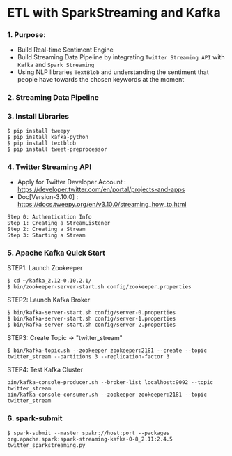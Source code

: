 # ETL with SparkStreaming and Kafka

### 1. Purpose: 
* Build Real-time Sentiment Engine
* Build Streaming Data Pipeline by integrating `Twitter Streaming API` with `Kafka` and `Spark Streaming`
* Using NLP libraries `TextBlob` and understanding the sentiment that people have towards the chosen keywords at the moment


### 2. Streaming Data Pipeline



### 3. Install Libraries
```shell
$ pip install tweepy
$ pip install kafka-python
$ pip install textblob
$ pip install tweet-preprocessor
```

### 4. Twitter Streaming API

* Apply for Twitter Developer Account : https://developer.twitter.com/en/portal/projects-and-apps
* Doc[Version-3.10.0] : https://docs.tweepy.org/en/v3.10.0/streaming_how_to.html

```text
Step 0: Authentication Info
Step 1: Creating a StreamListener
Step 2: Creating a Stream
Step 3: Starting a Stream
```
### 5. Apache Kafka Quick Start

STEP1: Launch Zookeeper
```shell
$ cd ~/kafka_2.12-0.10.2.1/
$ bin/zookeeper-server-start.sh config/zookeeper.properties
```
STEP2: Launch Kafka Broker
```shell
$ bin/kafka-server-start.sh config/server-0.properties
$ bin/kafka-server-start.sh config/server-1.properties
$ bin/kafka-server-start.sh config/server-2.properties
```
STEP3: Create Topic -> "twitter_stream"
```shell
$ bin/kafka-topic.sh --zookeeper zookeeper:2181 --create --topic twitter_stream --partitions 3 --replication-factor 3
```
STEP4: Test Kafka Cluster 
```shell
bin/kafka-console-producer.sh --broker-list localhost:9092 --topic twitter_stream
bin/kafka-console-consumer.sh --zookeeper zookeeper:2181 --topic twitter_stream
```

### 6. spark-submit
```shell
$ spark-submit --master spakr://host:port --packages org.apache.spark:spark-streaming-kafka-0-8_2.11:2.4.5 twitter_sparkstreaming.py
```



